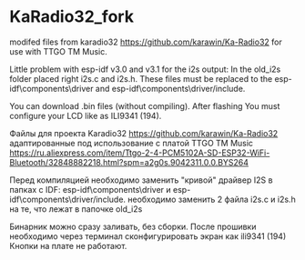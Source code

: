 # KaRadio32_fork
modifed files from karadio32 https://github.com/karawin/Ka-Radio32
for use with TTGO TM Music.

Little problem with esp-idf v3.0 and v3.1 for the i2s output:
In the old_i2s folder placed right i2s.c and i2s.h.
These files must be replaced to the esp-idf\components\driver and esp-idf\components\driver/include.

You can download .bin files (without compiling). 
After flashing You must configure your LCD like as ILI9341 (194).

Файлы для проекта Karadio32 https://github.com/karawin/Ka-Radio32
адаптированные под использование с платой TTGO TM Music
https://ru.aliexpress.com/item/Ttgo-2-4-PCM5102A-SD-ESP32-WiFi-Bluetooth/32848882218.html?spm=a2g0s.9042311.0.0.BYS264

Перед компиляцией необходимо заменить "кривой" драйвер I2S в  папках с IDF: esp-idf\components\driver и esp-idf\components\driver/include.
необходимо заменить 2 файла i2s.c и i2s.h на те, что лежат в папочке old_i2s

Бинарник можно сразу заливать, без сборки. После прошивки необходимо через терминал сконфигурировать экран как ili9341 (194) Кнопки на плате не работают.
